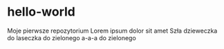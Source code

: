 # hello-world
Moje pierwsze repozytorium
Lorem ipsum dolor sit amet
Szła dzieweczka do laseczka do zielonego a-a-a do zielonego
